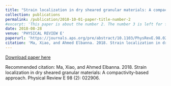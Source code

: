 ```yaml
---
title: "Strain localization in dry sheared granular materials: A compactivity-based approach"
collection: publications
permalink: /publication/2010-10-01-paper-title-number-2
#excerpt: 'This paper is about the number 2. The number 3 is left for future work.'
date: 2018-08-28
venue: 'PHYSICAL REVIEW E'
paperurl: 'https://journals.aps.org/pre/abstract/10.1103/PhysRevE.98.022906'
citation: 'Ma, Xiao, and Ahmed Elbanna. 2018. Strain localization in dry sheared granular materials: A compactivity-based approach. Physical Review E 98 (2): 022906.'
---
```


[Download paper here](https://xiaomaresearch.github.io/files/PhysRevE.98.022906.pdf)

Recommended citation: Ma, Xiao, and Ahmed Elbanna. 2018. Strain localization in dry sheared granular materials: A compactivity-based approach. Physical Review E 98 (2): 022906.
